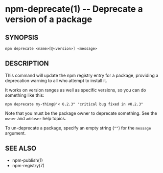 npm-deprecate(1) -- Deprecate a version of a package
====================================================






































<extoc></extoc>

## SYNOPSIS

    npm deprecate <name>[@<version>] <message>

## DESCRIPTION

This command will update the npm registry entry for a package, providing
a deprecation warning to all who attempt to install it.

It works on version ranges as well as specific versions, so you can do
something like this:

    npm deprecate my-thing@"< 0.2.3" "critical bug fixed in v0.2.3"

Note that you must be the package owner to deprecate something.  See the
`owner` and `adduser` help topics.

To un-deprecate a package, specify an empty string (`""`) for the `message` argument.

## SEE ALSO

* npm-publish(1)
* npm-registry(7)
